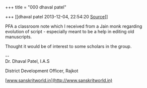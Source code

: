 +++
title = "000 dhaval patel"

+++
[[dhaval patel	2013-12-04, 22:54:20 [Source](https://groups.google.com/g/samskrita/c/d98_3JQ9xPs)]]



PFA a classroom note which I received from a Jain monk regarding evolution of script - especially meant to be a help in editing old manuscripts.

  

Thought it would be of interest to some scholars in the group.  

  

--  
Dr. Dhaval Patel, I.A.S

District Development Officer, Rajkot

[www.sanskritworld.in](http://www.sanskritworld.in)

